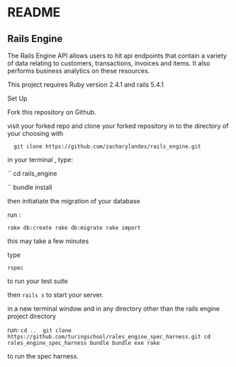 # README

## Rails Engine

The Rails Engine API allows users to hit api endpoints that contain a variety of data relating to customers, transactions, invoices and items. It also  performs business analytics on these resources.

This project requires  Ruby version 2.4.1 and rails 5.4.1 

Set Up

Fork this repository on Github.

visit your forked repo and clone your forked repository in to the directory of your choosing with

``   git clone https://github.com/zacharylandes/rails_engine.git        ``

in your terminal , type:

 `` cd rails_engine

 `` bundle install

then initiatiate the migration of your database

run :

``rake db:create
  rake db:migrate
  rake import  ``
  
 this may take a few minutes
 
type 

`` rspec ``

to run your test suite 

then 
`` rails s ``
to start your server.

in a new terminal window and in any directory other than the rails engine project directory

 run:
 `` cd .. 
    git clone https://github.com/turingschool/rales_engine_spec_harness.git
    cd rales_engine_spec_harness
    bundle
    bundle exe rake ``


to run the spec harness.

